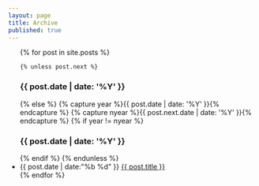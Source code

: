 ```yaml
---
layout: page
title: Archive
published: true
---
```


<ul>
  {% for post in site.posts %}

    {% unless post.next %}
<h3>{{ post.date | date: '%Y' }}</h3>
    {% else %}
      {% capture year %}{{ post.date | date: '%Y' }}{% endcapture %}
      {% capture nyear %}{{ post.next.date | date: '%Y' }}{% endcapture %}
      {% if year != nyear %}
<h3>{{ post.date | date: '%Y' }}</h3>
      {% endif %}
    {% endunless %}

<li>{{ post.date | date:"%b %d" }} <a href="{{ post.url }}">{{ post.title }}</a></li>
  {% endfor %}
</ul>